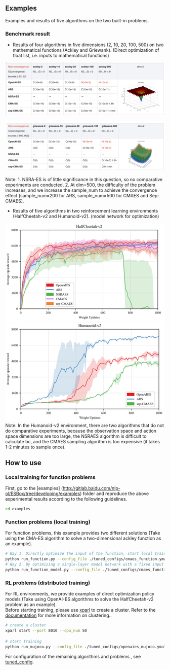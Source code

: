 
## Examples
Examples and results of five algorithms on the two built-in problems.
### Benchmark result
+ Results of four algorithms in five dimensions (2, 10, 20, 100, 500) on two mathematical functions (Ackley and Griewank). (Direct optimization of float list, i.e. inputs to mathematical functions)
<p align="center">
<img src=".results/ackley_results.png" alt="ackley_results">
</p>
<p align="center">
<img src=".results/griewank_results.png" alt="griewank_results">
</p>       
Note: 1. NSRA-ES is of little significance in this question, so no comparative experiments are conducted. 2. At dim=500, the difficulty of the problem increases, and we increase the sample_num to achieve the convergence effect (sample_num=200 for ARS, sample_num=500 for CMAES and Sep-CMAES). 

+ Results of five algorithms in two reinforcement learning environments (HalfCheetah-v2 and Humanoid-v2). (model network for optimization)
<center class="half">
    <img src=".results/HalfCheetah-v2.png" alt="HalfCheetah-v2"/>
    <img src=".results/Humanoid-v2.png" alt="Humanoid-v2"/>
</center>   
Note: In the Humanoid-v2 environment, there are two algorithms that do not do comparative experiments, because the observation space and action space dimensions are too large, the NSRAES algorithm is difficult to calculate bc, and the CMAES sampling algorithm is too expensive (it takes 1-2 minutes to sample once).

## How to use
### Local training for function problems
First, go to the [examples] (http://gitlab.baidu.com/nlp-ol/ESBox/tree/developing/examples) folder and reproduce the above experimental results according to the following guidelines.
```bash
cd examples
```

### Function problems (local training)
For function problems, this example provides two different solutions (Take using the CMA-ES algorithm to solve a two-dimensional ackley function as an example).
```bash
# Way 1. Directly optimize the input of the function, start local training
python run_function.py --config_file ./tuned_configs/cmaes_function.ymal
# Way 2. By optimizing a single-layer model network with a fixed input of 1 (the output of the model is the input of the function)
python run_function_model.py --config_file ./tuned_configs/cmaes_function_model.ymal
```

### RL problems (distributed training)
For RL environments, we provide examples of direct optimization policy models (Take using OpenAI-ES algorithms to solve the HalfCheetah-v2 problem as an example).  
Before starting training, please use [xparl](https://parl.readthedocs.io/en/latest/parallel_training/setup.html) to create a cluster. Refer to the [documentation](https://parl.readthedocs.io/en/latest/parallel_training/setup.html) for more information on clustering..

```bash
# create a cluster
xparl start --port 8010 --cpu_num 50

# start training
python run_mujoco.py --config_file ./tuned_configs/openaies_mujoco.ymal
```
For configuration of the remaining algorithms and problems
, see [tuned_config](http://gitlab.baidu.com/nlp-ol/ESBox/tree/developing/examples/tuned_configs).
